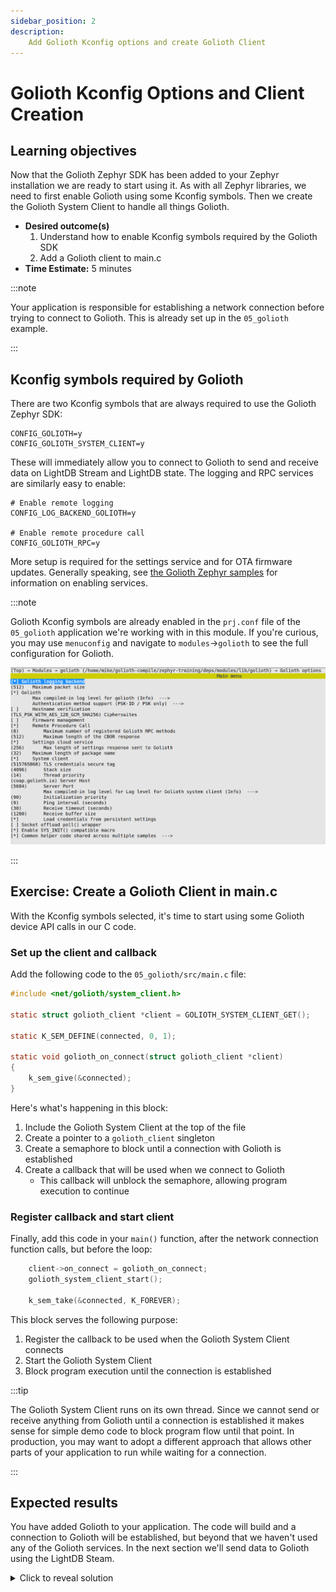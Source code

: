 ```yaml
---
sidebar_position: 2
description:
    Add Golioth Kconfig options and create Golioth Client
---
```


# Golioth Kconfig Options and Client Creation

## Learning objectives

Now that the Golioth Zephyr SDK has been added to your Zephyr installation we
are ready to start using it. As with all Zephyr libraries, we need to first
enable Golioth using some Kconfig symbols. Then we create the Golioth System
Client to handle all things Golioth.

* **Desired outcome(s)**
  1. Understand how to enable Kconfig symbols required by the Golioth SDK
  2. Add a Golioth client to main.c
* **Time Estimate:** 5 minutes

:::note

Your application is responsible for establishing a network connection before
trying to connect to Golioth. This is already set up in the `05_golioth`
example.

:::

## Kconfig symbols required by Golioth

There are two Kconfig symbols that are always required to use the Golioth Zephyr
SDK:

```kconfig
CONFIG_GOLIOTH=y
CONFIG_GOLIOTH_SYSTEM_CLIENT=y
```

These will immediately allow you to connect to Golioth to send and receive data
on LightDB Stream and LightDB state. The logging and RPC services are similarly
easy to enable:

```
# Enable remote logging
CONFIG_LOG_BACKEND_GOLIOTH=y

# Enable remote procedure call
CONFIG_GOLIOTH_RPC=y
```

More setup is required for the settings service and for OTA firmware updates.
Generally speaking, see [the Golioth Zephyr
samples](https://github.com/golioth/golioth-zephyr-sdk/tree/main/samples) for
information on enabling services.

:::note

Golioth Kconfig symbols are already enabled in the `prj.conf` file of the
`05_golioth` application we're working with in this module. If you're curious,
you may use `menuconfig` and navigate to `modules`&rarr;`golioth` to see the
full configuration for Golioth.

![Golioth menuconfig options](./assets/golioth_menuconfig_options.jpg)

:::

## Exercise: Create a Golioth Client in main.c

With the Kconfig symbols selected, it's time to start using some Golioth device
API calls in our C code.

### Set up the client and callback

Add the following code to the `05_golioth/src/main.c` file:

```c
#include <net/golioth/system_client.h>

static struct golioth_client *client = GOLIOTH_SYSTEM_CLIENT_GET();

static K_SEM_DEFINE(connected, 0, 1);

static void golioth_on_connect(struct golioth_client *client)
{
	k_sem_give(&connected);
}
```

Here's what's happening in this block:

1. Include the Golioth System Client at the top of the file
2. Create a pointer to a `golioth_client` singleton
3. Create a semaphore to block until a connection with Golioth is established
4. Create a callback that will be used when we connect to Golioth
    * This callback will unblock the semaphore, allowing program execution to
      continue

### Register callback and start client

Finally, add this code in your `main()` function, after the network connection
function calls, but before the loop:

```c
	client->on_connect = golioth_on_connect;
	golioth_system_client_start();

	k_sem_take(&connected, K_FOREVER);
```

This block serves the following purpose:

1. Register the callback to be used when the Golioth System Client connects
2. Start the Golioth System Client
3. Block program execution until the connection is established

:::tip

The Golioth System Client runs on its own thread. Since we cannot send or
receive anything from Golioth until a connection is established it makes sense
for simple demo code to block program flow until that point. In production, you
may want to adopt a different approach that allows other parts of your
application to run while waiting for a connection.

:::

## Expected results

You have added Golioth to your application. The code will build and a connection
to Golioth will be established, but beyond that we haven't used any of the
Golioth services. In the next section we'll send data to Golioth using the
LightDB Steam.

<details><summary>Click to reveal solution</summary>

Here is an excerpt from `main.c` that includes the added code from this section:
```c
#include <net/golioth/system_client.h> /* already included in earlier */

static struct golioth_client *client = GOLIOTH_SYSTEM_CLIENT_GET();

static K_SEM_DEFINE(connected, 0, 1);

static void golioth_on_connect(struct golioth_client *client)
{
	k_sem_give(&connected);
}

/* Main function */
void main(void)
{
	int ret;

	if (!device_is_ready(led1.port)) {
		return;
	}

	ret = gpio_pin_configure_dt(&led1, GPIO_OUTPUT_ACTIVE);
	if (ret < 0) {
		return;
	}

	/* Start timer-based LED blinker */
	k_timer_start(&my_timer, K_MSEC(200), K_MSEC(200));

	/* Start network connection (if necessary) */
#ifdef CONFIG_BOARD_NRF7002DK_NRF5340_CPUAPP
	wifi_connect();
#else
	if (IS_ENABLED(CONFIG_GOLIOTH_SAMPLES_COMMON)) {
		net_connect();
	}
#endif

	client->on_connect = golioth_on_connect;
	golioth_system_client_start();

	k_sem_take(&connected, K_FOREVER);

	int counter = 0;

	while (1) {
		printk("This is the main loop: %d\n", counter);
		++counter;
		k_msleep(SLEEP_TIME_MS);
	}
}
```

</details>
